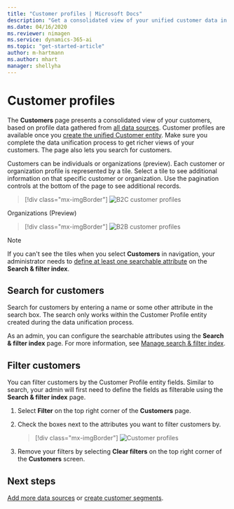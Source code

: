 ```yaml
---
title: "Customer profiles | Microsoft Docs"
description: "Get a consolidated view of your unified customer data in Dynamics 365 Customer Insights."
ms.date: 04/16/2020
ms.reviewer: nimagen
ms.service: dynamics-365-ai
ms.topic: "get-started-article"
author: m-hartmann
ms.author: mhart
manager: shellyha
---
```


# Customer profiles

The **Customers** page presents a consolidated view of your customers, based on profile data gathered from [all data sources](data-sources-list.md). Customer profiles are available once you [create the unified Customer entity](data-unification.md). Make sure you complete the data unification process to get richer views of your customers. The page also lets you search for customers.

Customers can be individuals or organizations (preview). Each customer or organization profile is represented by a tile. Select a tile to see additional information on that specific customer or organization. Use the pagination controls at the bottom of the page to see additional records.

> [!div class="mx-imgBorder"] 
> ![B2C customer profiles](media/profiles-customers.png "B2C customer profiles")

Organizations (Preview)
> [!div class="mx-imgBorder"] 
> ![B2B customer profiles](media/profile-customers-b2b.png "B2B customer profiles")

> [!NOTE]
> If you can't see the tiles when you select **Customers** in navigation, your administrator needs to [define at least one searchable attribute](search-filter-index.md) on the **Search & filter index**.

## Search for customers

Search for customers by entering a name or some other attribute in the search box. The search only works within the Customer Profile entity created during the data unification process.

As an admin, you can configure the searchable attributes using the **Search & filter index** page. For more information, see [Manage search & filter index](search-filter-index.md).

## Filter customers

You can filter customers by the Customer Profile entity fields. Similar to search, your admin will first need to define the fields as filterable using the **Search & filter index** page.

1. Select **Filter** on the top right corner of the **Customers** page.

2. Check the boxes next to the attributes you want to filter customers by.

   > [!div class="mx-imgBorder"] 
   > ![Customer profiles](media/profiles-customers3.png "Customer profiles")

3. Remove your filters by selecting **Clear filters** on the top right corner of the **Customers** screen.

## Next steps

[Add more data sources](data-sources.md) or [create customer segments](segments.md).
